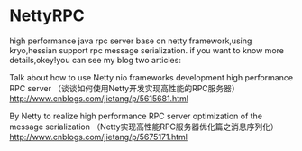 # NettyRPC
high performance java rpc server base on netty framework,using kryo,hessian support rpc message serialization.
if you want to know more details,okey!you can see my blog two articles:

Talk about how to use Netty nio frameworks development high performance RPC server
（谈谈如何使用Netty开发实现高性能的RPC服务器）
http://www.cnblogs.com/jietang/p/5615681.html

By Netty to realize high performance RPC server optimization of the message serialization
（Netty实现高性能RPC服务器优化篇之消息序列化）
http://www.cnblogs.com/jietang/p/5675171.html
